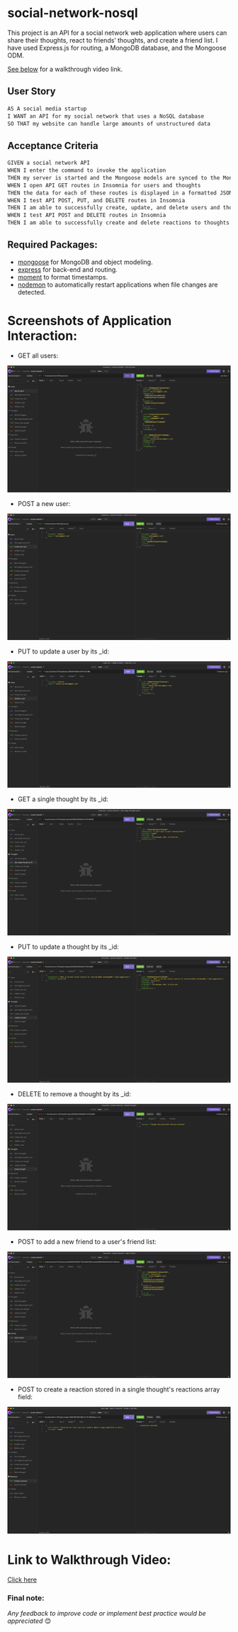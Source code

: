 # social-network-nosql

This project is an API for a social network web application where users can share their thoughts, react to friends’ thoughts, and create a friend list. I have used Express.js for routing, a MongoDB database, and the Mongoose ODM.

[See below](#link-to-walkthrough-video) for a walkthrough video link.

## User Story

```md
AS A social media startup
I WANT an API for my social network that uses a NoSQL database
SO THAT my website can handle large amounts of unstructured data
```

## Acceptance Criteria

```md
GIVEN a social network API
WHEN I enter the command to invoke the application
THEN my server is started and the Mongoose models are synced to the MongoDB database
WHEN I open API GET routes in Insomnia for users and thoughts
THEN the data for each of these routes is displayed in a formatted JSON
WHEN I test API POST, PUT, and DELETE routes in Insomnia
THEN I am able to successfully create, update, and delete users and thoughts in my database
WHEN I test API POST and DELETE routes in Insomnia
THEN I am able to successfully create and delete reactions to thoughts and add and remove friends to a user’s friend list
```

## Required Packages:

* [mongoose](https://www.npmjs.com/package/mongoose) for MongoDB and object modeling.
* [express](https://www.npmjs.com/package/express) for back-end and routing.
* [moment](https://www.npmjs.com/package/connect-session-sequelize) to format timestamps.
* [nodemon](https://www.npmjs.com/package/nodemon) to automatically restart applications when file changes are detected. 

# Screenshots of Application Interaction:

* GET all users:

![GET all users](./assets/images/get-all-users.png)

* POST a new user:

![POST a new user](./assets/images/create-user.png)

* PUT to update a user by its _id:

![POST a new user](./assets/images/update-user.png)

* GET a single thought by its _id:

![GET a single thought by its _id](./assets/images/get-thought-by-id.png)

* PUT to update a thought by its _id:

![PUT to update a thought by its _id](./assets/images/update-thought.png)

* DELETE to remove a thought by its _id:

![DELETE to remove a thought by its _id](./assets/images/delete-thought.png)

* POST to add a new friend to a user's friend list:

![POST to add a new friend to a user's friend list](./assets/images/add-friend.png)

* POST to create a reaction stored in a single thought's reactions array field:

![POST to create a reaction stored in a single thought's reactions array field](./assets/images/create-reaction.png)

# Link to Walkthrough Video:

[Click here](https://www.youtube.com/watch?v=9dYM0YugvxA&ab_channel=PriscillaLuong)

### Final note:

_Any feedback to improve code or implement best practice would be appreciated_ 😊
